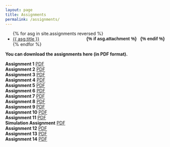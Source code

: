 ```yaml
---
layout: page
title: Assignments
permalink: /assignments/
---
```


<ul id="archive">
{% for asg in site.assignments reversed %}
<li class="archiveposturl" style="background: transparent">
<span><a href="{{ asg.url | prepend: site.baseurl}}">{{ asg.title }}</a></span>
<strong style="font-size:100%; font-family: 'Titillium Web', sans-serif; float:right">
<a title="Download problems (pdf)" href="{{ asg.pdf | prepend: site.baseurl }}"><i class="fas fa-file-pdf"></i></a> 
{% if asg.attachment %}
&nbsp; <a title="Download attachments (zip)" href="{{ asg.attachment | prepend: site.baseurl }}"><i class="fas fa-file-archive"></i></a>
{% endif %}
</strong> 
</li>
{% endfor %}
</ul>

<strong>You can download the assignments here (in PDF format).</strong>


<strong>Assignment 1</strong>
<a href="https://quera.ir/course/assignments/10484/get_pdf_file">PDF</a>
<br>
<strong>Assignment 2</strong>
<a href= "https://quera.ir/course/assignments/10574/get_pdf_file">PDF</a>
<br> 
<strong>Assignment 3</strong>
<a href="https://quera.ir/course/assignments/10751/get_pdf_file">PDF</a>
<br> 
<strong>Assignment 4</strong>
<a href="https://quera.ir/course/assignments/10894/get_pdf_file">PDF</a>
<br> 
<strong>Assignment 5</strong>
<a href="https://quera.ir/course/assignments/11189/get_pdf_file">PDF</a>
<br> 
<strong>Assignment 6</strong>
<a href="https://quera.ir/course/assignments/11360/get_pdf_file ">PDF</a>
<br> 
<strong>Assignment 7</strong>
<a href="https://quera.ir/course/assignments/11611/get_pdf_file">PDF</a>
<br> 
<strong>Assignment 8</strong>
<a href="https://quera.ir/course/assignments/12045/get_pdf_file">PDF</a>
<br> 
<strong>Assignment 9 </strong>
<a href="https://quera.ir/course/assignments/12329/get_pdf_file">PDF</a>
<br> 
<strong>Assignment 10</strong>
<a href="https://quera.ir/course/assignments/12551/get_pdf_file">PDF</a>
<br> 
<strong>Assignment 11</strong>
<a href="https://quera.ir/course/assignments/12816/get_pdf_file">PDF</a>
<br> 
<strong>Simulation Assignment</strong>
<a href="https://quera.ir/course/assignments/12553/get_pdf_file">PDF</a>
<br> 
<strong>Assignment 12</strong>
<a href="https://quera.ir/course/assignments/13097/get_pdf_file">PDF</a>
<br> 
<strong>Assignment 13</strong>
<a href="https://quera.ir/course/assignments/13251/get_pdf_file">PDF</a>
<br> 
<strong>Assignment 14</strong>
<a href="https://quera.ir/course/assignments/13457/get_pdf_file">PDF</a>

